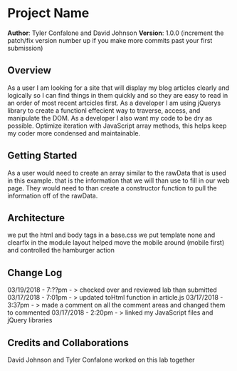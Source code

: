 # Project Name

**Author**: Tyler Confalone and David Johnson
**Version**: 1.0.0 (increment the patch/fix version number up if you make more commits past your first submission)

## Overview
 As a user I am looking for a site that will display my blog articles clearly and logically so I can find things in them quickly and so they are easy to read in an order of most recent artcicles first.
As a developer I am using jQuerys library to create a functionl effecient way to traverse, access, and manipulate the DOM.  As a developer I also want my code to be dry as possible.  Optimize iteration with JavaScript array methods, this helps keep my coder more condensed and maintainable.

## Getting Started
As a user would need to create an array similar to the rawData that is used in this example.  that is the information that we will than use to fill in our web page.  They would need to than create a constructor function to pull the information off of the rawData.

## Architecture
we put the html and body tags in a base.css 
we put template none and clearfix in the module
layout helped move the mobile around (mobile first) and controlled the hamburger action

## Change Log

03/19/2018 - 7:??pm - > checked over and reviewed lab than submitted
03/17/2018 - 7:01pm - > updated toHtml function in article.js
03/17/2018 - 3:37pm - > made a comment on all the comment areas and changed them to commented
03/17/2018 - 2:20pm - > linked my JavaScript files and jQuery libraries


## Credits and Collaborations
David Johnson and Tyler Confalone worked on this lab together